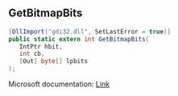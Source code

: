 ## GetBitmapBits

```csharp
[DllImport("gdi32.dll", SetLastError = true)]
public static extern int GetBitmapBits(
   IntPtr hbit,
   int cb,
   [Out] byte[] lpbits
);
```

Microsoft documentation: [Link](https://docs.microsoft.com/en-us/windows/win32/api/wingdi/nf-wingdi-getbitmapbits)
